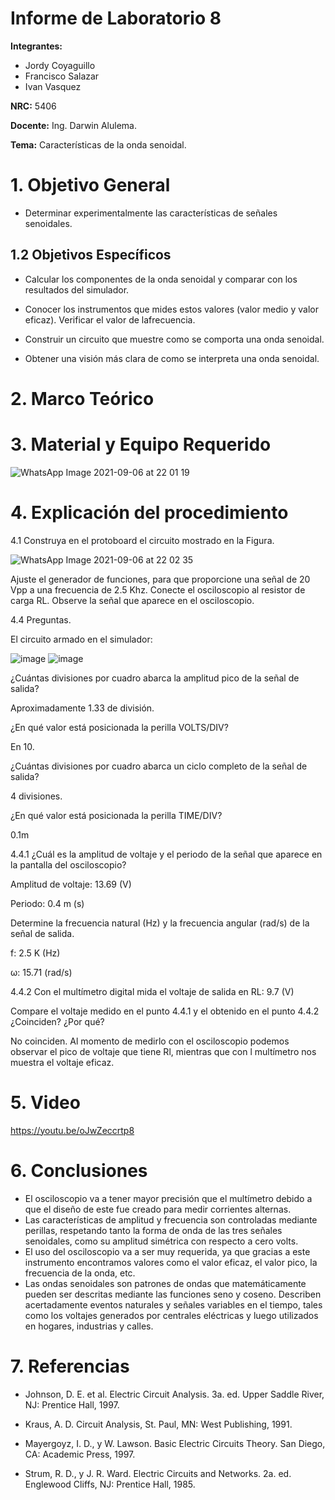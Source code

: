# Informe de Laboratorio 8
**Integrantes:**

- Jordy Coyaguillo
- Francisco Salazar
- Ivan Vasquez

 **NRC:** 5406
 
 **Docente:** Ing. Darwin Alulema.
 
 **Tema:** Características de la onda senoidal.
# 1. Objetivo General

- Determinar experimentalmente las características de señales senoidales.

## 1.2 Objetivos Específicos

- Calcular los componentes de la onda senoidal y comparar con los resultados del simulador.

- Conocer los instrumentos que mides estos valores (valor medio y valor eficaz). Verificar el valor de lafrecuencia.

- Construir un circuito que muestre como se comporta una onda senoidal.

- Obtener una visión más clara de como se interpreta una onda senoidal.

# 2. Marco Teórico


# 3. Material y Equipo Requerido

![WhatsApp Image 2021-09-06 at 22 01 19](https://user-images.githubusercontent.com/85137954/132277602-f7ba3b3b-23ec-4c38-8454-eee625f6af3e.jpeg)

# 4. Explicación del procedimiento

4.1 Construya en el protoboard el circuito mostrado en la Figura.

![WhatsApp Image 2021-09-06 at 22 02 35](https://user-images.githubusercontent.com/85137954/132277740-8fabb076-020c-49c9-bc41-71ec419de5cb.jpeg)

Ajuste el generador de funciones, para que proporcione una señal de 20 Vpp a
una frecuencia de 2.5 Khz.
Conecte el osciloscopio al resistor de carga RL. Observe la señal que aparece en
el osciloscopio.

4.4 Preguntas.

El circuito armado en el simulador:

![image](https://user-images.githubusercontent.com/85137954/132279535-2b2ece6f-7f11-4722-8e56-5b9298c344bd.png)
![image](https://user-images.githubusercontent.com/85137954/132279571-85a5a81d-005a-403e-8cca-3b470f7380cb.png)


¿Cuántas divisiones por cuadro abarca la amplitud pico de la señal de salida?

Aproximadamente 1.33 de división.

¿En qué valor está posicionada la perilla VOLTS/DIV? 

En 10.

¿Cuántas divisiones por cuadro abarca un ciclo completo de la señal de salida?

4 divisiones.

¿En qué valor está posicionada la perilla TIME/DIV?

0.1m 

4.4.1 ¿Cuál es la amplitud de voltaje y el periodo de la señal que aparece en la pantalla
del osciloscopio?

Amplitud de voltaje: 13.69     (V)

Periodo:         0.4 m        (s)

Determine la frecuencia natural (Hz) y la frecuencia angular (rad/s) de la señal de
salida.

f:  2.5   K   (Hz)

ω:  15.71     (rad/s)

4.4.2 Con el multímetro digital mida el voltaje de salida en RL: 9.7  (V) 

Compare el voltaje medido en el punto 4.4.1 y el obtenido en el punto 4.4.2
¿Coinciden? ¿Por qué?

No coinciden. Al momento de medirlo con el osciloscopio podemos observar el pico de voltaje que tiene Rl, mientras que con l multímetro nos muestra el voltaje eficaz.

# 5. Video

https://youtu.be/oJwZeccrtp8

# 6. Conclusiones
- El osciloscopio va a tener mayor precisión que el multímetro debido a que el diseño de este fue creado para medir corrientes alternas. 
- Las características de amplitud y frecuencia son controladas mediante perillas, respetando tanto la forma de onda de las tres señales senoidales, como su amplitud simétrica con respecto a cero volts.
- El uso del osciloscopio va a ser muy requerida, ya que gracias a este instrumento encontramos valores como el valor eficaz, el valor pico, la frecuencia de la onda, etc.
- Las ondas senoidales son patrones de ondas que matemáticamente pueden ser descritas mediante las funciones seno y coseno. Describen acertadamente eventos naturales y señales variables en el tiempo, tales como los voltajes generados por centrales eléctricas y luego utilizados en hogares, industrias y calles.

# 7. Referencias

- Johnson, D. E. et al. Electric Circuit Analysis. 3a. ed. Upper Saddle River, NJ: Prentice Hall, 1997.

- Kraus, A. D. Circuit Analysis, St. Paul, MN: West Publishing, 1991.

- Mayergoyz, I. D., y W. Lawson. Basic Electric Circuits Theory. San Diego, CA: Academic Press, 1997.

- Strum, R. D., y J. R. Ward. Electric Circuits and Networks. 2a. ed. Englewood Cliffs, NJ: Prentice Hall, 1985.


